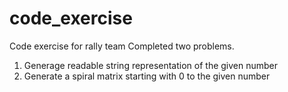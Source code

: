 # code_exercise
Code exercise for rally team
Completed two problems.

1. Generage readable string representation of the given number
2. Generate a spiral matrix starting with 0 to the given number
